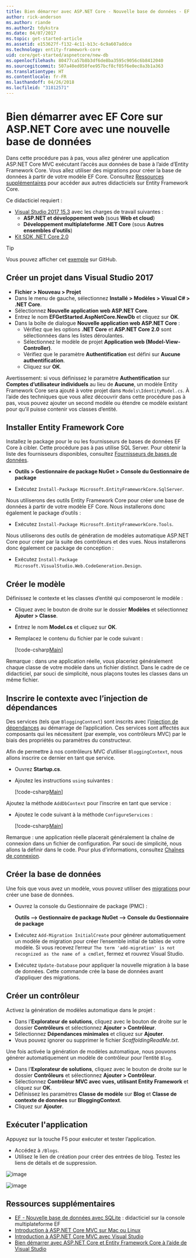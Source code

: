 ```yaml
---
title: Bien démarrer avec ASP.NET Core - Nouvelle base de données - EF Core
author: rick-anderson
ms.author: riande
ms.author2: tdykstra
ms.date: 04/07/2017
ms.topic: get-started-article
ms.assetid: e153627f-f132-4c11-b13c-6c9a607addce
ms.technology: entity-framework-core
uid: core/get-started/aspnetcore/new-db
ms.openlocfilehash: 80477ca57b8b3df6de8ba3595c9056c6b8412040
ms.sourcegitcommit: 507a40ed050fee957bcf8cf05f6e0ec8a3b1a363
ms.translationtype: HT
ms.contentlocale: fr-FR
ms.lasthandoff: 04/26/2018
ms.locfileid: "31812571"
---
```

# <a name="getting-started-with-ef-core-on-aspnet-core-with-a-new-database"></a>Bien démarrer avec EF Core sur ASP.NET Core avec une nouvelle base de données

Dans cette procédure pas à pas, vous allez générer une application ASP.NET Core MVC exécutant l’accès aux données de base à l’aide d’Entity Framework Core. Vous allez utiliser des migrations pour créer la base de données à partir de votre modèle EF Core. Consultez [Ressources supplémentaires](#additional-resources) pour accéder aux autres didacticiels sur Entity Framework Core.

Ce didacticiel requiert :
* [Visual Studio 2017 15.3](https://www.visualstudio.com/downloads/) avec les charges de travail suivantes :
  * **ASP.NET et développement web** (sous **Web et cloud**)
  * **Développement multiplateforme .NET Core** (sous **Autres ensembles d’outils**)
* [Kit SDK .NET Core 2.0](https://www.microsoft.com/net/download/core)

> [!TIP]  
> Vous pouvez afficher cet [exemple](https://github.com/aspnet/EntityFramework.Docs/tree/master/samples/core/GetStarted/AspNetCore/EFGetStarted.AspNetCore.NewDb) sur GitHub.

## <a name="create-a-new-project-in-visual-studio-2017"></a>Créer un projet dans Visual Studio 2017

* **Fichier > Nouveau > Projet**
* Dans le menu de gauche, sélectionnez **Installé > Modèles > Visual C# > .NET Core**.
* Sélectionnez **Nouvelle application web ASP.NET Core**.
* Entrez le nom **EFGetStarted.AspNetCore.NewDb** et cliquez sur **OK**.
* Dans la boîte de dialogue **Nouvelle application web ASP.NET Core** :
  * Vérifiez que les options **.NET Core** et **ASP.NET Core 2.0** sont sélectionnées dans les listes déroulantes.
  * Sélectionnez le modèle de projet **Application web (Model-View-Controller)**.
  * Vérifiez que le paramètre **Authentification** est défini sur **Aucune authentification**.
  * Cliquez sur **OK**.

Avertissement: si vous définissez le paramètre **Authentification** sur **Comptes d’utilisateur individuels** au lieu de **Aucune**, un modèle Entity Framework Core sera ajouté à votre projet dans `Models\IdentityModel.cs`. À l’aide des techniques que vous allez découvrir dans cette procédure pas à pas, vous pouvez ajouter un second modèle ou étendre ce modèle existant pour qu’il puisse contenir vos classes d’entité.

## <a name="install-entity-framework-core"></a>Installer Entity Framework Core

Installez le package pour le ou les fournisseurs de bases de données EF Core à cibler. Cette procédure pas à pas utilise SQL Server. Pour obtenir la liste des fournisseurs disponibles, consultez [Fournisseurs de bases de données](../../providers/index.md).

* **Outils > Gestionnaire de package NuGet > Console du Gestionnaire de package**

* Exécutez `Install-Package Microsoft.EntityFrameworkCore.SqlServer`.

Nous utiliserons des outils Entity Framework Core pour créer une base de données à partir de votre modèle EF Core. Nous installerons donc également le package d’outils :

* Exécutez `Install-Package Microsoft.EntityFrameworkCore.Tools`.

Nous utiliserons des outils de génération de modèles automatique ASP.NET Core pour créer par la suite des contrôleurs et des vues. Nous installerons donc également ce package de conception :

* Exécutez `Install-Package Microsoft.VisualStudio.Web.CodeGeneration.Design`.

## <a name="create-the-model"></a>Créer le modèle

Définissez le contexte et les classes d’entité qui composeront le modèle :

* Cliquez avec le bouton de droite sur le dossier **Modèles** et sélectionnez **Ajouter > Classe**.
* Entrez le nom **Model.cs** et cliquez sur **OK**.
* Remplacez le contenu du fichier par le code suivant :

  [!code-csharp[Main](../../../../samples/core/GetStarted/AspNetCore/EFGetStarted.AspNetCore.NewDb/Models/Model.cs)]

Remarque : dans une application réelle, vous placeriez généralement chaque classe de votre modèle dans un fichier distinct. Dans le cadre de ce didacticiel, par souci de simplicité, nous plaçons toutes les classes dans un même fichier.

## <a name="register-your-context-with-dependency-injection"></a>Inscrire le contexte avec l’injection de dépendances

Des services (tels que `BloggingContext`) sont inscrits avec l’[injection de dépendances](http://docs.asp.net/en/latest/fundamentals/dependency-injection.html) au démarrage de l’application. Ces services sont affectés aux composants qui les nécessitent (par exemple, vos contrôleurs MVC) par le biais des propriétés ou paramètres du constructeur.

Afin de permettre à nos contrôleurs MVC d’utiliser `BloggingContext`, nous allons inscrire ce dernier en tant que service.

* Ouvrez **Startup.cs**.
* Ajoutez les instructions `using` suivantes :

  [!code-csharp[Main](../../../../samples/core/GetStarted/AspNetCore/EFGetStarted.AspNetCore.NewDb/Startup.cs#AddedUsings)]

Ajoutez la méthode `AddDbContext` pour l’inscrire en tant que service :

* Ajoutez le code suivant à la méthode `ConfigureServices` :

  [!code-csharp[Main](../../../../samples/core/GetStarted/AspNetCore/EFGetStarted.AspNetCore.NewDb/Startup.cs?name=ConfigureServices&highlight=7-8)]

Remarque : une application réelle placerait généralement la chaîne de connexion dans un fichier de configuration. Par souci de simplicité, nous allons la définir dans le code. Pour plus d’informations, consultez [Chaînes de connexion](../../miscellaneous/connection-strings.md).

## <a name="create-your-database"></a>Créer la base de données

Une fois que vous avez un modèle, vous pouvez utiliser des [migrations](https://docs.microsoft.com/aspnet/core/data/ef-mvc/migrations#introduction-to-migrations) pour créer une base de données.

* Ouvrez la console du Gestionnaire de package (PMC) :

  **Outils –> Gestionnaire de package NuGet –> Console du Gestionnaire de package**
* Exécutez `Add-Migration InitialCreate` pour générer automatiquement un modèle de migration pour créer l’ensemble initial de tables de votre modèle. Si vous recevez l’erreur `The term 'add-migration' is not recognized as the name of a cmdlet`, fermez et rouvrez Visual Studio.
* Exécutez `Update-Database` pour appliquer la nouvelle migration à la base de données. Cette commande crée la base de données avant d’appliquer des migrations.

## <a name="create-a-controller"></a>Créer un contrôleur

Activez la génération de modèles automatique dans le projet :

* Dans l’**Explorateur de solutions**, cliquez avec le bouton de droite sur le dossier **Contrôleurs** et sélectionnez **Ajouter > Contrôleur**.
* Sélectionnez **Dépendances minimales** et cliquez sur **Ajouter**.
* Vous pouvez ignorer ou supprimer le fichier *ScaffoldingReadMe.txt*.

Une fois activée la génération de modèles automatique, nous pouvons générer automatiquement un modèle de contrôleur pour l’entité `Blog`.

* Dans l’**Explorateur de solutions**, cliquez avec le bouton de droite sur le dossier **Contrôleurs** et sélectionnez **Ajouter > Contrôleur**.
* Sélectionnez **Contrôleur MVC avec vues, utilisant Entity Framework** et cliquez sur **OK**.
* Définissez les paramètres **Classe de modèle** sur **Blog** et **Classe de contexte de données** sur **BloggingContext**.
* Cliquez sur **Ajouter**.


## <a name="run-the-application"></a>Exécuter l'application

Appuyez sur la touche F5 pour exécuter et tester l’application.

* Accédez à `/Blogs`.
* Utilisez le lien de création pour créer des entrées de blog. Testez les liens de détails et de suppression.

![image](_static/create.png)

![image](_static/index-new-db.png)

## <a name="additional-resources"></a>Ressources supplémentaires

* [EF - Nouvelle base de données avec SQLite](xref:core/get-started/netcore/new-db-sqlite) : didacticiel sur la console multiplateforme EF
* [Introduction à ASP.NET Core MVC sur Mac ou Linux](https://docs.microsoft.com/aspnet/core/tutorials/first-mvc-app-xplat/index)
* [Introduction à ASP.NET Core MVC avec Visual Studio](https://docs.microsoft.com/aspnet/core/tutorials/first-mvc-app/index)
* [Bien démarrer avec ASP.NET Core et Entity Framework Core à l’aide de Visual Studio](https://docs.microsoft.com/aspnet/core/data/ef-mvc/index)
